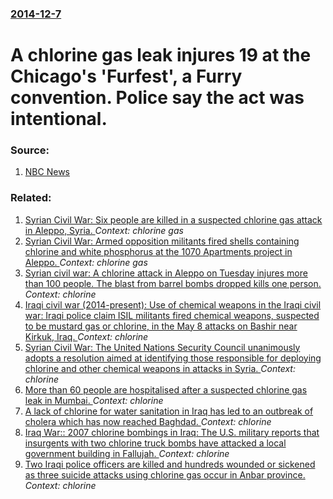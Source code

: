### [2014-12-7](/news/2014/12/7/index.md)

# A chlorine gas leak injures 19 at the Chicago's 'Furfest', a Furry convention. Police say the act was intentional. 




### Source:

1. [NBC News](http://www.nbcchicago.com/news/local/Intentional-Chemical-Leak-at-Hyatt-Regency-285008481.html)

### Related:

1. [Syrian Civil War: Six people are killed in a suspected chlorine gas attack in Aleppo, Syria. ](/news/2016/11/20/syrian-civil-war-six-people-are-killed-in-a-suspected-chlorine-gas-attack-in-aleppo-syria.md) _Context: chlorine gas_
2. [Syrian Civil War: Armed opposition militants fired shells containing chlorine and white phosphorus at the 1070 Apartments project in Aleppo. ](/news/2016/11/11/syrian-civil-war-armed-opposition-militants-fired-shells-containing-chlorine-and-white-phosphorus-at-the-1070-apartments-project-in-aleppo.md) _Context: chlorine gas_
3. [Syrian civil war: A chlorine attack in Aleppo on Tuesday injures more than 100 people. The blast from barrel bombs dropped kills one person. ](/news/2016/09/7/syrian-civil-war-a-chlorine-attack-in-aleppo-on-tuesday-injures-more-than-100-people-the-blast-from-barrel-bombs-dropped-kills-one-person.md) _Context: chlorine_
4. [Iraqi civil war (2014-present): Use of chemical weapons in the Iraqi civil war: Iraqi police claim ISIL militants fired chemical weapons, suspected to be mustard gas or chlorine, in the May 8 attacks on Bashir near Kirkuk, Iraq. ](/news/2016/05/18/iraqi-civil-war-2014-present-use-of-chemical-weapons-in-the-iraqi-civil-war-iraqi-police-claim-isil-militants-fired-chemical-weapons.md) _Context: chlorine_
5. [Syrian Civil War: The United Nations Security Council unanimously adopts a resolution aimed at identifying those responsible for deploying chlorine and other chemical weapons in attacks in Syria. ](/news/2015/08/7/syrian-civil-war-the-united-nations-security-council-unanimously-adopts-a-resolution-aimed-at-identifying-those-responsible-for-deploying-c.md) _Context: chlorine_
6. [More than 60 people are hospitalised after a suspected chlorine gas leak in Mumbai. ](/news/2010/07/14/more-than-60-people-are-hospitalised-after-a-suspected-chlorine-gas-leak-in-mumbai.md) _Context: chlorine_
7. [ A lack of chlorine for water sanitation in Iraq has led to an outbreak of cholera which has now reached Baghdad. ](/news/2007/09/26/a-lack-of-chlorine-for-water-sanitation-in-iraq-has-led-to-an-outbreak-of-cholera-which-has-now-reached-baghdad.md) _Context: chlorine_
8. [ Iraq War:: 2007 chlorine bombings in Iraq: The U.S. military reports that insurgents with two chlorine truck bombs have attacked a local government building in Fallujah. ](/news/2007/03/28/iraq-war-2007-chlorine-bombings-in-iraq-the-u-s-military-reports-that-insurgents-with-two-chlorine-truck-bombs-have-attacked-a-local-go.md) _Context: chlorine_
9. [ Two Iraqi police officers are killed and hundreds wounded or sickened as three suicide attacks using chlorine gas occur in Anbar province. ](/news/2007/03/16/two-iraqi-police-officers-are-killed-and-hundreds-wounded-or-sickened-as-three-suicide-attacks-using-chlorine-gas-occur-in-anbar-province.md) _Context: chlorine_
